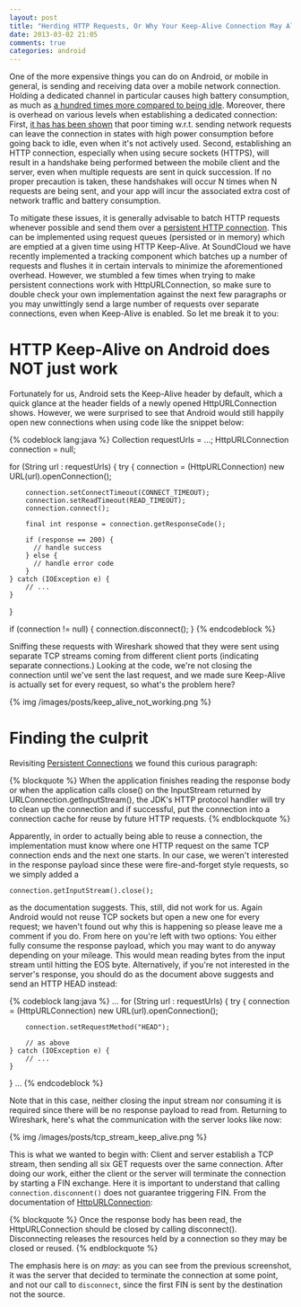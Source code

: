 ```yaml
---
layout: post
title: "Herding HTTP Requests, Or Why Your Keep-Alive Connection May Already Be Dead"
date: 2013-03-02 21:05
comments: true
categories: android
---
```

One of the more expensive things you can do on Android, or mobile in general, is
sending and receiving data over a mobile network connection. Holding a dedicated channel 
in particular causes high battery consumption, 
as much as [a hundred times more compared to being idle](http://en.wikipedia.org/wiki/Radio_Resource_Control#cite_ref-energyconsumption_2-0). Moreover, there is overhead
on various levels when establishing a dedicated connection: First, [it has has been shown](http://developer.sonymobile.com/2010/08/23/android-tutorial-reducing-power-consumption-of-connected-apps/)
that poor timing w.r.t. sending network requests can leave the connection in states
with high power consumption before going back to idle, even when it's not actively
used. Second, establishing an HTTP connection, especially when using secure sockets (HTTPS),
will result in a handshake being performed between the mobile client and the server,
even when multiple requests are sent in quick succession. If no proper precaution
is taken, these handshakes will occur N times when N requests are being sent, and your app
will incur the associated extra cost of network traffic and battery consumption.

To mitigate these issues, it is generally advisable to batch HTTP requests whenever
possible and send them over a [persistent HTTP connection](http://en.wikipedia.org/wiki/HTTP_persistent_connection).
This can be implemented using request queues (persisted or in memory)
which are emptied at a given time using HTTP Keep-Alive. At SoundCloud we have recently
implemented a tracking component which batches up a number of requests and flushes it
in certain intervals to minimize the aforementioned overhead. However, we stumbled
a few times when trying to make persistent connections work with HttpURLConnection, so make
sure to double check your own implementation against the next few paragraphs or
you may unwittingly send a large number of requests over separate connections,
even when Keep-Alive is enabled. So let me break it to you:

# HTTP Keep-Alive on Android does NOT just work
Fortunately for us, Android sets the Keep-Alive header by default, which a quick glance
at the header fields of a newly opened HttpURLConnection shows. However, we were
surprised to see that Android would still happily open new connections when
using code like the snippet below:

{% codeblock lang:java %}
Collection<String> requestUrls = ...;
HttpURLConnection connection = null;

for (String url : requestUrls) {
    try {
        connection = (HttpURLConnection) new URL(url).openConnection();

        connection.setConnectTimeout(CONNECT_TIMEOUT);
        connection.setReadTimeout(READ_TIMEOUT);
        connection.connect();

        final int response = connection.getResponseCode();

        if (response == 200) {
          // handle success
        } else {
          // handle error code
        }
    } catch (IOException e) {
        // ...
    }
}

if (connection != null) {
    connection.disconnect();
}
{% endcodeblock %}

Sniffing these requests with Wireshark showed that they were sent using separate
TCP streams coming from different client ports (indicating separate connections.)
Looking at the code, we're not closing the connection until we've sent the last
request, and we made sure Keep-Alive is actually set for every request, so what's the problem here?

{% img /images/posts/keep_alive_not_working.png %}

# Finding the culprit

Revisiting [Persistent Connections](http://docs.oracle.com/javase/6/docs/technotes/guides/net/http-keepalive.html)
we found this curious paragraph:

{% blockquote %}
When the application finishes reading the response body or when the application calls close() on the InputStream returned by URLConnection.getInputStream(), the JDK's HTTP protocol handler will try to clean up the connection and if successful, put the connection into a connection cache for reuse by future HTTP requests.
{% endblockquote %}

Apparently, in order to actually being able to reuse a connection, the implementation must
know where one HTTP request on the same TCP connection ends and the next one starts.
In our case, we weren't interested in the response payload since these were fire-and-forget
style requests, so we simply added a

```connection.getInputStream().close();```

as the documentation suggests. This, still, did not work for us. Again Android would not reuse
TCP sockets but open a new one for every request; we haven't found out why this is happening
so please leave me a comment if you do. From here on you're left with two options:
You either fully consume the response payload, which you may want to do anyway depending
on your mileage. This would mean reading bytes from the input stream until hitting the EOS byte.
Alternatively, if you're not interested in the server's response, you should do as
the document above suggests and send an HTTP HEAD instead:

{% codeblock lang:java %}
...
for (String url : requestUrls) {
    try {
        connection = (HttpURLConnection) new URL(url).openConnection();

        connection.setRequestMethod("HEAD");

        // as above
    } catch (IOException e) {
        // ...
    }
}
...
{% endcodeblock %}

Note that in this case, neither closing the input stream nor consuming it is required
since there will be no response payload to read from.
Returning to Wireshark, here's what the communication with the server looks like now:

{% img /images/posts/tcp_stream_keep_alive.png %}

This is what we wanted to begin with: Client and server establish a TCP stream, then sending all
six GET requests over the same connection. After doing our work, either the client or the
server will terminate the connection by starting a FIN exchange. Here it is important to
understand that calling ```connection.disconnent()``` does not guarantee triggering FIN.
From the documentation of [HttpURLConnection](http://developer.android.com/reference/java/net/HttpURLConnection.html):

{% blockquote %}
Once the response body has been read, the HttpURLConnection should be closed by calling disconnect(). 
Disconnecting releases the resources held by a connection so they may be closed or reused.
{% endblockquote %}

The emphasis here is on *may*: as you can see from the previous screenshot, it was the server
that decided to terminate the connection at some point, and not our call to ```disconnect```,
since the first FIN is sent by the destination not the source.

